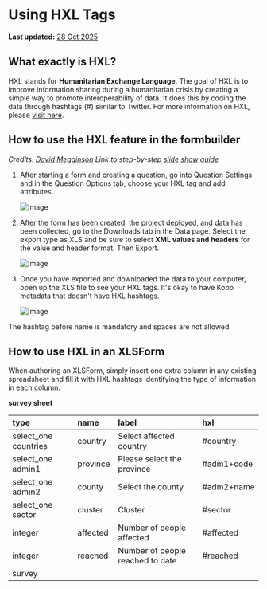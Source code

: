 # Using HXL Tags
**Last updated:** <a href="https://github.com/kobotoolbox/docs/blob/01270a828ec846731411368326ba58114adda98e/source/hxl.md" class="reference">28 Oct 2025</a>


## What exactly is HXL?

HXL stands for **Humanitarian Exchange Language**. The goal of HXL is to improve
information sharing during a humanitarian crisis by creating a simple way to
promote interoperability of data. It does this by coding the data through
hashtags (#) similar to Twitter. For more information on HXL, please
[visit here](https://hxlstandard.org).

## How to use the HXL feature in the formbuilder

_Credits: [David Megginson](http://www.megginson.com)_ _Link to step-by-step
[slide show guide](https://docs.google.com/presentation/d/123bHSkNh4T30CNq0i37IxOLfrqSC-3V_Khtkf6bIdg0/edit#slide=id.p)_

1. After starting a form and creating a question, go into Question Settings and
   in the Question Options tab, choose your HXL tag and add attributes.

    ![image](/images/hxl/hxl.gif)

2. After the form has been created, the project deployed, and data has been
   collected, go to the Downloads tab in the Data page. Select the export type
   as XLS and be sure to select **XML values and headers** for the value and
   header format. Then Export.

    ![image](/images/hxl/xml_values.gif)

3. Once you have exported and downloaded the data to your computer, open up the
   XLS file to see your HXL tags. It's okay to have Kobo metadata that doesn't
   have HXL hashtags.

    ![image](/images/hxl/xls_affected.jpg)

<p class="note">The hashtag before name is mandatory and spaces are not allowed.</p>

## How to use HXL in an XLSForm

When authoring an XLSForm, simply insert one extra column in any existing
spreadsheet and fill it with HXL hashtags identifying the type of information in
each column.

**survey sheet**

| type                 | name     | label                            | hxl        |
| :------------------- | :------- | :------------------------------- | :--------- |
| select_one countries | country  | Select affected country          | #country   |
| select_one admin1    | province | Please select the province       | #adm1+code |
| select_one admin2    | county   | Select the county                | #adm2+name |
| select_one sector    | cluster  | Cluster                          | #sector    |
| integer              | affected | Number of people affected        | #affected  |
| integer              | reached  | Number of people reached to date | #reached   |
| survey |
